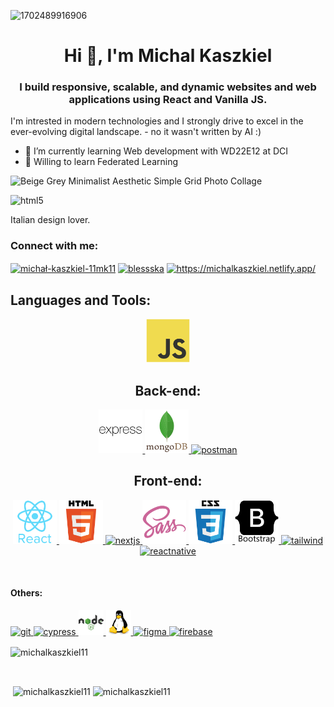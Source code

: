 ![1702489916906](https://github.com/michalkaszkiel11/michalkaszkiel11/assets/149673103/3a43d28b-c469-4715-8e2a-f3db68e0f03c)
<h1 align="center">Hi 👋, I'm Michal Kaszkiel


</h1>
<h3 align="center">
 I build responsive, scalable, and dynamic websites and web applications
using React and Vanilla JS.</h3>
<p> I'm intrested in modern technologies and I strongly drive to excel in the ever-evolving digital landscape. - no it wasn't written by AI :)</p>

- 🌱 I’m currently learning Web development with WD22E12 at DCI
- 🎰 Willing to learn Federated Learning 

![Beige   Grey Minimalist Aesthetic Simple Grid Photo Collage](https://github.com/michalkaszkiel11/michalkaszkiel11/assets/149673103/f5a7cc40-2027-4ba9-bec7-5ad812d47ff1)


<img src="https://img.shields.io/badge/AlfaRomeo-000000?style=for-the-badge&logo=AlfaRomeo&logoColor=red" alt="html5" width="120" height="30"/>
<p>Italian design lover.</p>

<h3 align="left">Connect with me:</h3>
<p align="left">
<a href="https://linkedin.com/in/michał-kaszkiel-11mk11" target="blank"><img align="center" src="https://raw.githubusercontent.com/rahuldkjain/github-profile-readme-generator/master/src/images/icons/Social/linked-in-alt.svg" alt="michał-kaszkiel-11mk11" height="50" width="60" /></a>
<a href="https://instagram.com/blessska" target="blank"><img align="center" src="https://raw.githubusercontent.com/rahuldkjain/github-profile-readme-generator/master/src/images/icons/Social/instagram.svg" alt="blessska" height="50" width="60" /></a>
<a href="/https://michalkaszkiel.netlify.app/" target="blank"><img align="center" src="https://raw.githubusercontent.com/rahuldkjain/github-profile-readme-generator/master/src/images/icons/Social/rss.svg" alt="https://michalkaszkiel.netlify.app/" height="50" width="60" /></a>
</p>

<p align="center">
<h2 align="left">Languages and Tools:</h2>
 <p align="center">
 <a href="https://developer.mozilla.org/en-US/docs/Web/JavaScript" target="_blank" rel="noreferrer"> <img src="https://raw.githubusercontent.com/devicons/devicon/master/icons/javascript/javascript-original.svg" alt="javascript" width="70" height="70"/> </a>

  </p>
</p>

<p align="center">
<h2 align="center">Back-end:</h2>
 <p align="center">
 <a href="https://expressjs.com" target="_blank" rel="noreferrer"> <img src="https://raw.githubusercontent.com/devicons/devicon/master/icons/express/express-original-wordmark.svg" alt="express" width="70" height="70"/> </a>
 <a href="https://www.mongodb.com/" target="_blank" rel="noreferrer"> <img src="https://raw.githubusercontent.com/devicons/devicon/master/icons/mongodb/mongodb-original-wordmark.svg" alt="mongodb" width="70" height="70"/> </a>
 <a href="https://postman.com" target="_blank" rel="noreferrer"> <img src="https://www.vectorlogo.zone/logos/getpostman/getpostman-icon.svg" alt="postman" width="70" height="70"/> </a>
  </p>
</p>

<p align="left">
<h2 align="center">Front-end:</h2>
  <p align="center">
 <a href="https://reactjs.org/" target="_blank" rel="noreferrer"> <img src="https://raw.githubusercontent.com/devicons/devicon/master/icons/react/react-original-wordmark.svg" alt="react" width="70" height="70"/> </a>
 <a href="https://www.w3.org/html/" target="_blank" rel="noreferrer"> <img src="https://raw.githubusercontent.com/devicons/devicon/master/icons/html5/html5-original-wordmark.svg" alt="html5" width="70" height="70"/> </a>
 <a href="https://nextjs.org/" target="_blank" rel="noreferrer"> <img src="https://cdn.worldvectorlogo.com/logos/nextjs-2.svg" alt="nextjs" width="70" height="70"/> </a>
 <a href="https://sass-lang.com" target="_blank" rel="noreferrer"> <img src="https://raw.githubusercontent.com/devicons/devicon/master/icons/sass/sass-original.svg" alt="sass" width="70" height="70"/> </a>
 <a href="https://www.w3schools.com/css/" target="_blank" rel="noreferrer"> <img src="https://raw.githubusercontent.com/devicons/devicon/master/icons/css3/css3-original-wordmark.svg" alt="css3" width="70" height="70"/> </a>
 <a href="https://getbootstrap.com" target="_blank" rel="noreferrer"> <img src="https://raw.githubusercontent.com/devicons/devicon/master/icons/bootstrap/bootstrap-plain-wordmark.svg" alt="bootstrap" width="70" height="70"/> </a>
 <a href="https://tailwindcss.com/" target="_blank" rel="noreferrer"> <img src="https://www.vectorlogo.zone/logos/tailwindcss/tailwindcss-icon.svg" alt="tailwind" width="70" height="70"/> </a>
 <a href="https://reactnative.dev/" target="_blank" rel="noreferrer"> <img src="https://reactnative.dev/img/header_logo.svg" alt="reactnative" width="70" height="70"/> </a>
   </p>
</p>
<br>


<p align="left"><h4 align="left">Others:</h4>
 <p align="left">
 <a href="https://git-scm.com/" target="_blank" rel="noreferrer"> <img src="https://www.vectorlogo.zone/logos/git-scm/git-scm-icon.svg" alt="git" width="40" height="40"/> </a>
 <a href="https://www.cypress.io" target="_blank" rel="noreferrer"> <img src="https://raw.githubusercontent.com/simple-icons/simple-icons/6e46ec1fc23b60c8fd0d2f2ff46db82e16dbd75f/icons/cypress.svg" alt="cypress" width="40" height="40"/> </a> 
 <a href="https://nodejs.org" target="_blank" rel="noreferrer"> <img src="https://raw.githubusercontent.com/devicons/devicon/master/icons/nodejs/nodejs-original-wordmark.svg" alt="nodejs" width="40" height="40"/> </a> 
 <a href="https://www.linux.org/" target="_blank" rel="noreferrer"> <img src="https://raw.githubusercontent.com/devicons/devicon/master/icons/linux/linux-original.svg" alt="linux" width="40" height="40"/> </a>    
 <a href="https://www.figma.com/" target="_blank" rel="noreferrer"> <img src="https://www.vectorlogo.zone/logos/figma/figma-icon.svg" alt="figma" width="40" height="40"/> </a> 
 <a href="https://firebase.google.com/" target="_blank" rel="noreferrer"> <img src="https://www.vectorlogo.zone/logos/firebase/firebase-icon.svg" alt="firebase" width="40" height="40"/> </a>
    </p>
    <p align="left">
<img align="center" src="https://github-readme-stats.vercel.app/api/top-langs?username=michalkaszkiel11&show_icons=true&locale=en&layout=compact" alt="michalkaszkiel11" />
</p>

</p>
 <br>
<p align="left">&nbsp;<img align="center" src="https://github-readme-stats.vercel.app/api?username=michalkaszkiel11&show_icons=true&theme=dark&title_color=177ede&bg_color=e5f6ff&locale=en" alt="michalkaszkiel11" />
<img align="center" src="https://github-readme-streak-stats.herokuapp.com/?user=michalkaszkiel11&" alt="michalkaszkiel11" /></p>
